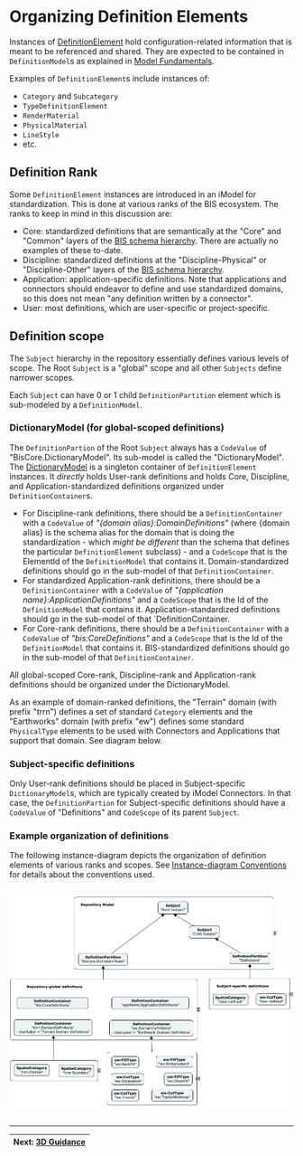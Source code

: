# Organizing Definition Elements

Instances of [DefinitionElement](../references/glossary.md#DefinitionElement) hold configuration-related information that is meant to be referenced and shared. They are expected to be contained in `DefinitionModel`s as explained in [Model Fundamentals](../fundamentals/model-fundamentals.md).

Examples of `DefinitionElement`s include instances of:

- `Category` and `Subcategory`
- `TypeDefinitionElement`
- `RenderMaterial`
- `PhysicalMaterial`
- `LineStyle`
- etc.

## Definition Rank

Some `DefinitionElement` instances are introduced in an iModel for standardization. This is done at various ranks of the BIS ecosystem. The ranks to keep in mind in this discussion are:

- Core: standardized definitions that are semantically at the "Core" and "Common" layers of the [BIS schema hierarchy](../intro/bis-organization.md). There are actually no examples of these to-date.
- Discipline: standardized definitions at the "Discipline-Physical" or "Discipline-Other" layers of the [BIS schema hierarchy](../intro/bis-organization.md).
- Application: application-specific definitions. Note that applications and connectors should endeavor to define and use standardized domains, so this does not mean "any definition written by a connector".
- User: most definitions, which are user-specific or project-specific.

## Definition scope

The `Subject` hierarchy in the repository essentially defines various levels of scope. The Root `Subject` is a "global" scope and all other `Subjects` define narrower scopes.

Each `Subject` can have 0 or 1 child `DefinitionPartition` element which is sub-modeled by a `DefinitionModel`.

### DictionaryModel (for global-scoped definitions)

The `DefinitionPartion` of the Root `Subject` always has a `CodeValue` of "BisCore.DictionaryModel". Its sub-model is called the "DictionaryModel". The [DictionaryModel](../references/glossary.md#DictionaryModel) is a singleton container of `DefinitionElement` instances. It _directly_ holds User-rank definitions and holds Core, Discipline, and Application-standardized definitions organized under `DefinitionContainer`s.

- For Discipline-rank definitions, there should be a `DefinitionContainer` with a `CodeValue` of _"{domain alias}:DomainDefinitions"_ (where {domain alias} is the schema alias for the domain that is doing the standardization - which _might be different_ than the schema that defines the particular `DefinitionElement` subclass) - and a `CodeScope` that is the ElementId of the `DefinitionModel` that contains it. Domain-standardized definitions should go in the sub-model of that `DefinitionContainer`.
- For standardized Application-rank definitions, there should be a `DefinitionContainer` with a `CodeValue` of _"{application name}:ApplicationDefinitions"_ and a `CodeScope` that is the Id of the `DefinitionModel` that contains it. Application-standardized definitions should go in the sub-model of that `DefinitionContainer.
- For Core-rank definitions, there should be a `DefinitionContainer` with a `CodeValue` of _"bis:CoreDefinitions"_ and a `CodeScope` that is the Id of the `DefinitionModel` that contains it. BIS-standardized definitions should go in the sub-model of that `DefinitionContainer`.

All global-scoped Core-rank, Discipline-rank and Application-rank definitions should be organized under the DictionaryModel.

As an example of domain-ranked definitions, the "Terrain" domain (with prefix "trrn") defines a set of standard `Category` elements and the "Earthworks" domain (with prefix "ew") defines some standard `PhysicalType` elements to be used with Connectors and Applications that support that domain. See diagram below.

### Subject-specific definitions

Only User-rank definitions should be placed in Subject-specific `DictionaryModel`s, which are typically created by iModel Connectors. In that case, the `DefinitionPartion` for Subject-specific definitions should have a `CodeValue` of "Definitions" and `CodeScope` of its parent `Subject`.

### Example organization of definitions

The following instance-diagram depicts the organization of definition elements of various ranks and scopes. See [Instance-diagram Conventions](../references/instance-diagram-conventions.md) for details about the conventions used.

&nbsp;
![Repository-Global DefinitionElements](../media/repository-global-definitions.png)
&nbsp;

---

| Next: [3D Guidance](../physical-perspective/3d-guidance.md)
|:---
